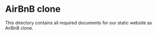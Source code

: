 # AirBnB clone
This directory contains all  required documents for our static website as AirBnB clone.